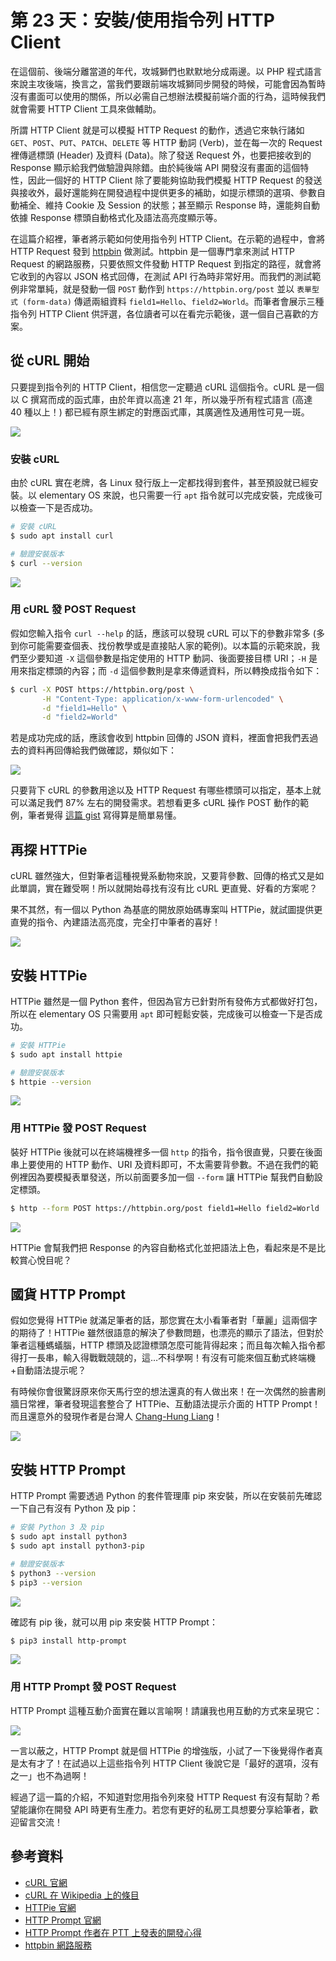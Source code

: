 # 第 23 天：安裝/使用指令列 HTTP Client

在這個前、後端分離當道的年代，攻城獅們也默默地分成兩邊。以 PHP 程式語言來說主攻後端，換言之，當我們要跟前端攻城獅同步開發的時候，可能會因為暫時沒有畫面可以使用的關係，所以必需自己想辦法模擬前端介面的行為，這時候我們就會需要 HTTP Client 工具來做輔助。

所謂 HTTP Client 就是可以模擬 HTTP Request 的動作，透過它來執行諸如 `GET`、`POST`、`PUT`、`PATCH`、`DELETE` 等 HTTP 動詞 (Verb)，並在每一次的 Request 裡傳遞標頭 (Header) 及資料 (Data)。除了發送 Request 外，也要把接收到的 Response 顯示給我們做驗證與除錯。由於純後端 API 開發沒有畫面的這個特性，因此一個好的 HTTP Client 除了要能夠協助我們模擬 HTTP Request 的發送與接收外，最好還能夠在開發過程中提供更多的補助，如提示標頭的選項、參數自動補全、維持 Cookie 及 Session 的狀態；甚至顯示 Response 時，還能夠自動依據 Response 標頭自動格式化及語法高亮度顯示等。

在這篇介紹裡，筆者將示範如何使用指令列 HTTP Client。在示範的過程中，會將 HTTP Request 發到 [httpbin](https://httpbin.org/) 做測試。httpbin 是一個專門拿來測試 HTTP Request 的網路服務，只要依照文件發動 HTTP Request 到指定的路徑，就會將它收到的內容以 JSON 格式回傳，在測試 API 行為時非常好用。而我們的測試範例非常單純，就是發動一個 `POST` 動作到 `https://httpbin.org/post` 並以 `表單型式 (form-data)` 傳遞兩組資料 `field1=Hello`、`field2=World`。而筆者會展示三種指令列 HTTP Client 供評選，各位讀者可以在看完示範後，選一個自己喜歡的方案。

## 從 cURL 開始

只要提到指令列的 HTTP Client，相信您一定聽過 cURL 這個指令。cURL 是一個以 C 撰寫而成的函式庫，由於年資以高達 21 年，所以幾乎所有程式語言 (高達 40 種以上！) 都已經有原生綁定的對應函式庫，其廣適性及通用性可見一斑。

![](assets/day-23/curl-step1.png)

### 安裝 cURL

由於 cURL 實在老牌，各 Linux 發行版上一定都找得到套件，甚至預設就已經安裝。以 elementary OS 來說，也只需要一行 `apt` 指令就可以完成安裝，完成後可以檢查一下是否成功。

```bash
# 安裝 cURL
$ sudo apt install curl

# 驗證安裝版本
$ curl --version
```

![](assets/day-23/curl-step2.png)

### 用 cURL 發 POST Request

假如您輸入指令 `curl --help` 的話，應該可以發現 cURL 可以下的參數非常多 (多到你可能需要查個表、找份教學或是直接貼人家的範例)。以本篇的示範來說，我們至少要知道 `-X` 這個參數是指定使用的 HTTP 動詞、後面要接目標 URI；`-H` 是用來指定標頭的內容；而 `-d` 這個參數則是拿來傳遞資料，所以轉換成指令如下：

```bash
$ curl -X POST https://httpbin.org/post \
       -H "Content-Type: application/x-www-form-urlencoded" \
       -d "field1=Hello" \
       -d "field2=World"
```

若是成功完成的話，應該會收到 httpbin 回傳的 JSON 資料，裡面會把我們丟過去的資料再回傳給我們做確認，類似如下：

![](assets/day-23/curl-step3.png)

只要背下 cURL 的參數用途以及 HTTP Request 有哪些標頭可以指定，基本上就可以滿足我們 87% 左右的開發需求。若想看更多 cURL 操作 POST 動作的範例，筆者覺得 [這篇 gist](https://gist.github.com/subfuzion/08c5d85437d5d4f00e58) 寫得算是簡單易懂。

## 再探 HTTPie

cURL 雖然強大，但對筆者這種視覺系動物來說，又要背參數、回傳的格式又是如此單調，實在難受啊！所以就開始尋找有沒有比 cURL 更直覺、好看的方案呢？

果不其然，有一個以 Python 為基底的開放原始碼專案叫 HTTPie，就試圖提供更直覺的指令、內建語法高亮度，完全打中筆者的喜好！

![](assets/day-23/httpie-step1.png)

## 安裝 HTTPie

HTTPie 雖然是一個 Python 套件，但因為官方已針對所有發佈方式都做好打包，所以在 elementary OS 只需要用 `apt` 即可輕鬆安裝，完成後可以檢查一下是否成功。

```bash
# 安裝 HTTPie
$ sudo apt install httpie

# 驗證安裝版本
$ httpie --version
```

![](assets/day-23/httpie-step2.png)

### 用 HTTPie 發 POST Request

裝好 HTTPie 後就可以在終端機裡多一個 `http` 的指令，指令很直覺，只要在後面串上要使用的 HTTP 動作、URI 及資料即可，不太需要背參數。不過在我們的範例裡因為要模擬表單發送，所以前面要多加一個 `--form` 讓 HTTPie 幫我們自動設定標頭。

```bash
$ http --form POST https://httpbin.org/post field1=Hello field2=World
```

![](assets/day-23/httpie-step3.png)

HTTPie 會幫我們把 Response 的內容自動格式化並把語法上色，看起來是不是比較賞心悅目呢？

## 國貨 HTTP Prompt

假如您覺得 HTTPie 就滿足筆者的話，那您實在太小看筆者對「華麗」這兩個字的期待了！HTTPie 雖然很語意的解決了參數問題，也漂亮的顯示了語法，但對於筆者這種螞蟻腦，HTTP 標頭及認證標頭怎麼可能背得起來；而且每次輸入指令都得打一長串，輸入得戰戰競競的，這…不科學啊！有沒有可能來個互動式終端機+自動語法提示呢？

有時候你會很驚訝原來你天馬行空的想法還真的有人做出來！在一次偶然的臉書刷牆日常裡，筆者發現這套整合了 HTTPie、互動語法提示介面的 HTTP Prompt！而且還意外的發現作者是台灣人 [Chang-Hung Liang](https://github.com/eliangcs)！

![](assets/day-23/http-prompt-step1.png)

## 安裝 HTTP Prompt

HTTP Prompt 需要透過 Python 的套件管理庫 pip 來安裝，所以在安裝前先確認一下自己有沒有 Python 及 pip：

```bash
# 安裝 Python 3 及 pip
$ sudo apt install python3
$ sudo apt install python3-pip

# 驗證安裝版本
$ python3 --version
$ pip3 --version
```

![](assets/day-23/python-step1.png)

確認有 pip 後，就可以用 pip 來安裝 HTTP Prompt：

```bash
$ pip3 install http-prompt
```

![](assets/day-23/http-prompt-step2.png)

### 用 HTTP Prompt 發 POST Request

HTTP Prompt 這種互動介面實在難以言喻啊！請讓我也用互動的方式來呈現它：

![](assets/day-23/http-prompt-step3.gif)

一言以蔽之，HTTP Prompt 就是個 HTTPie 的增強版，小試了一下後覺得作者真是太有才了！在試過以上這些指令列 HTTP Client 後說它是「最好的選項，沒有之一」也不為過啊！

經過了這一篇的介紹，不知道對您用指令列來發 HTTP Request 有沒有幫助？希望能讓你在開發 API 時更有生產力。若您有更好的私房工具想要分享給筆者，歡迎留言交流！

## 參考資料

* [cURL 官網](https://curl.haxx.se/)
* [cURL 在 Wikipedia 上的條目](https://en.wikipedia.org/wiki/CURL)
* [HTTPie 官網](https://httpie.org/)
* [HTTP Prompt 官網](http://http-prompt.com/)
* [HTTP Prompt 作者在 PTT 上發表的開發心得](https://www.ptt.cc/bbs/Python/M.1467897513.A.F6C.html)
* [httpbin 網路服務](https://httpbin.org/)
